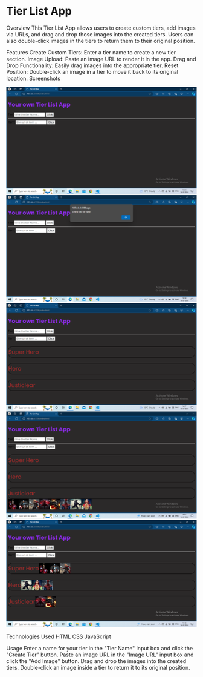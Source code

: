 # Tier List App


Overview
This Tier List App allows users to create custom tiers, add images via URLs, and drag and drop those images into the created tiers. Users can also double-click images in the tiers to return them to their original position.

Features
Create Custom Tiers: Enter a tier name to create a new tier section.
Image Upload: Paste an image URL to render it in the app.
Drag and Drop Functionality: Easily drag images into the appropriate tier.
Reset Position: Double-click an image in a tier to move it back to its original location.
Screenshots

![Screenshot](Images/1.png)
![Screenshot](Images/2.png)
![Screenshot](Images/3.png)
![Screenshot](Images/4.png)
![Screenshot](Images/5.png)


Technologies Used
HTML
CSS
JavaScript


Usage
Enter a name for your tier in the "Tier Name" input box and click the "Create Tier" button.
Paste an image URL in the "Image URL" input box and click the "Add Image" button.
Drag and drop the images into the created tiers.
Double-click an image inside a tier to return it to its original position.
